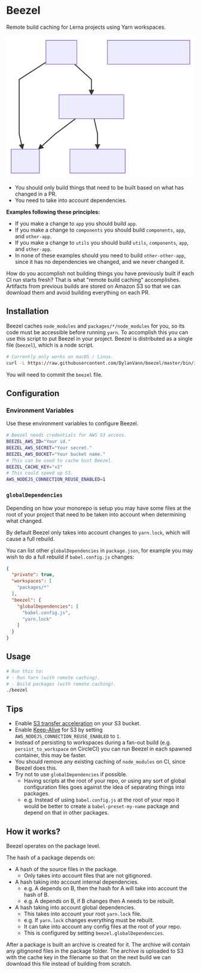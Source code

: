 # Beezel

Remote build caching for Lerna projects using Yarn workspaces.

![](./docs/monorepo.svg)

- You should only build things that need to be built based on what has changed in a PR.
- You need to take into account dependencies.

**Examples following these principles:**

- If you make a change to `app` you should build `app`.
- If you make a change to `components` you should build `components`, `app`, and `other-app`.
- If you make a change to `utils` you should build `utils`, `components`, `app`, and `other-app`.
- In none of these examples should you need to build `other-other-app`, since it has no dependencies we changed, and we never changed it.

How do you accomplish not building things you have previously built if each CI run starts fresh? That is what "remote build caching" accomplishes. Artifacts from previous builds are stored on Amazon S3 so that we can download them and avoid building everything on each PR.

## Installation

Beezel caches `node_modules` and `packages/*/node_modules` for you, so its code must be accessible before running `yarn`.
To accomplish this you can use this script to put Beezel in your project. Beezel is distributed as a single file (`beezel`), which is a node script.

```bash
# Currently only works on macOS / Linux.
curl -L https://raw.githubusercontent.com/DylanVann/beezel/master/bin/install | node
```

You will need to commit the `beezel` file.

## Configuration

### Environment Variables

Use these environment variables to configure Beezel.

```bash
# Beezel needs credentials for AWS S3 access.
BEEZEL_AWS_ID="Your id."
BEEZEL_AWS_SECRET="Your secret."
BEEZEL_AWS_BUCKET="Your bucket name."
# This can be used to cache bust Beezel.
BEEZEL_CACHE_KEY="v2"
# This could speed up S3.
AWS_NODEJS_CONNECTION_REUSE_ENABLED=1
```

### `globalDependencies`

Depending on how your monorepo is setup you may have some files at the root of your project that need to be taken into account when determining what changed.

By default Beezel only takes into account changes to `yarn.lock`, which will cause a full rebuild.

You can list other `globalDependencies` in `package.json`, for example you may wish to do a full rebuild if `babel.config.js` changes:

```json
{
  "private": true,
  "workspaces": [
    "packages/*"
  ],
  "beezel": {
    "globalDependencies": [
      "babel.config.js",
      "yarn.lock"
    ]
  }
}
```

## Usage

```bash
# Run this to:
# - Run Yarn (with remote caching).
# - Build packages (with remote caching).
./beezel
```

## Tips

- Enable [S3 transfer acceleration](https://docs.aws.amazon.com/AmazonS3/latest/dev/transfer-acceleration.html) on your S3 bucket.
- Enable [Keep-Alive](https://docs.aws.amazon.com/sdk-for-javascript/v2/developer-guide/node-reusing-connections.html) for S3 by setting `AWS_NODEJS_CONNECTION_REUSE_ENABLED` to `1`.
- Instead of persisting to workspaces during a fan-out build (e.g. `persist_to_workspace` on CircleCI) you can run Beezel in each spawned container, this may be faster.
- You should remove any existing caching of `node_modules` on CI, since Beezel does this.
- Try not to use `globalDependencies` if possible.
  - Having scripts at the root of your repo, or using any sort of global configuration files goes against the idea of separating things into packages.
  - e.g. Instead of using `babel.config.js` at the root of your repo it would be better to create a `babel-preset-my-name` package and depend on that in other packages.

## How it works?

Beezel operates on the package level.

The hash of a package depends on:

- A hash of the source files in the package.
  - Only takes into account files that are not gitignored.
- A hash taking into account internal dependencies.
  - e.g. A depends on B, then the hash for A will take into account the hash of B.
  - e.g. A depends on B, if B changes then A needs to be rebuilt.
- A hash taking into account global dependencies.
  - This takes into account your root `yarn.lock` file.
  - e.g. If `yarn.lock` changes everything must be rebuilt.
  - It can take into account any config files at the root of your repo.
  - This is configured by setting `beezel.globalDependencies`.

After a package is built an archive is created for it.
The archive will contain any gitignored files in the package folder.
The archive is uploaded to S3 with the cache key in the filename so that on the next build we can download this file instead of building from scratch.
